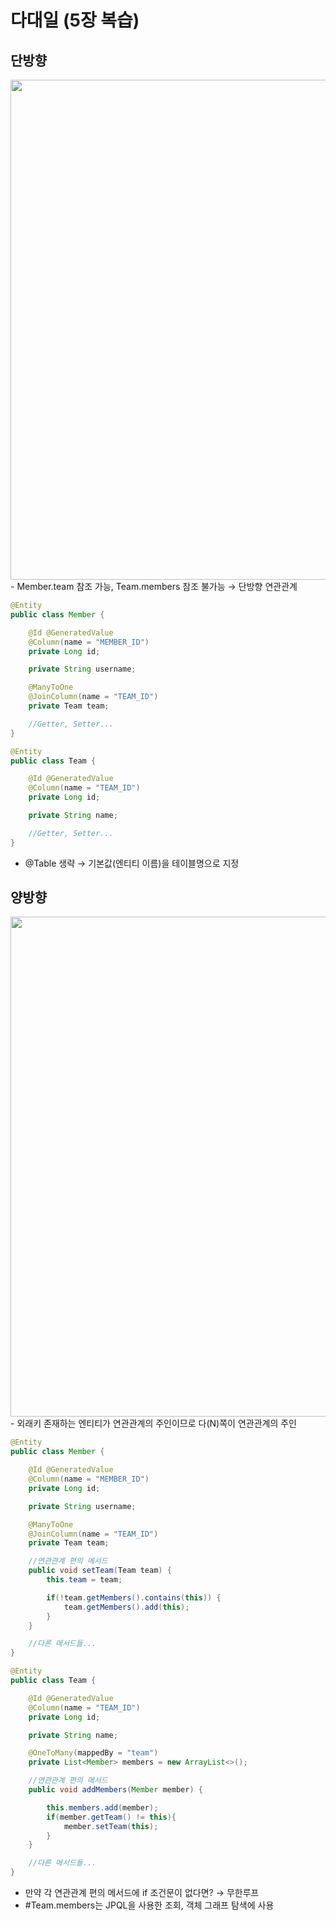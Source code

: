 # 다대일 (5장 복습)

## 단방향

<img width=800 src="https://user-images.githubusercontent.com/87467801/173632914-8cbfe239-0920-4f20-9539-a31667d2ca80.png">
- Member.team 참조 가능, Team.members 참조 불가능 → 단방향 연관관계

```java
@Entity
public class Member {

	@Id @GeneratedValue
	@Column(name = "MEMBER_ID")
	private Long id;

	private String username;

	@ManyToOne
	@JoinColumn(name = "TEAM_ID")
	private Team team;

	//Getter, Setter...
}
```

```java
@Entity
public class Team {

	@Id @GeneratedValue
	@Column(name = "TEAM_ID")
	private Long id;

	private String name;

	//Getter, Setter...
}
```

- @Table 생략 → 기본값(엔티티 이름)을 테이블명으로 지정

## 양방향

<img width=800 src="https://user-images.githubusercontent.com/87467801/173633517-eb43f2d1-0cb0-46d7-b9ba-30e31a7f1ca6.png">
- 외래키 존재하는 엔티티가 연관관계의 주인이므로 다(N)쪽이 연관관계의 주인

```java
@Entity
public class Member {

	@Id @GeneratedValue
	@Column(name = "MEMBER_ID")
	private Long id;

	private String username;

	@ManyToOne
	@JoinColumn(name = "TEAM_ID")
	private Team team;

	//연관관계 편의 메서드
	public void setTeam(Team team) {
		this.team = team;

		if(!team.getMembers().contains(this)) {
			team.getMembers().add(this);
		}
	}

	//다른 메서드들...
}
```

```java
@Entity
public class Team {

	@Id @GeneratedValue
	@Column(name = "TEAM_ID")
	private Long id;

	private String name;

	@OneToMany(mappedBy = "team")
	private List<Member> members = new ArrayList<>();

	//연관관계 편의 메서드
	public void addMembers(Member member) {

		this.members.add(member);
		if(member.getTeam() != this){
			member.setTeam(this);
		}
	}

	//다른 메서드들...
}
```

- 만약 각 연관관계 편의 메서드에 if 조건문이 없다면? → 무한루프
- #Team.members는 JPQL을 사용한 조회, 객체 그래프 탐색에 사용
